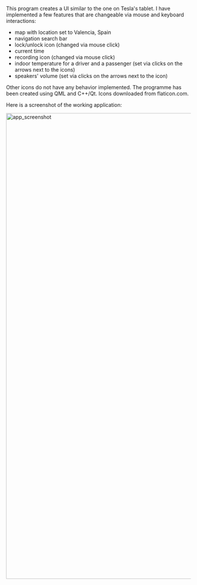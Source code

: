 This program creates a UI similar to the one on Tesla's tablet. I have implemented a few features that are changeable via mouse and keyboard interactions:
- map with location set to Valencia, Spain
- navigation search bar
- lock/unlock icon (changed via mouse click)
- current time
- recording icon (changed via mouse click)
- indoor temperature for a driver and a passenger (set via clicks on the arrows next to the icons)
- speakers' volume (set via clicks on the arrows next to the icon)

Other icons do not have any behavior implemented.
The programme has been created using QML and C++/Qt. Icons downloaded from flaticon.com.

Here is a screenshot of the working application:

<img width="1270" alt="app_screenshot" src="https://github.com/DawidS11/TeslaUI/assets/89133176/ecb362f3-9872-4740-915d-2142b8357a47">
